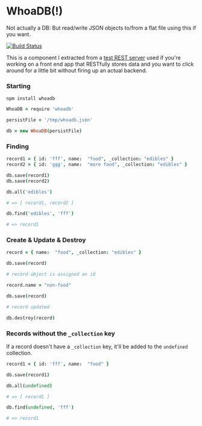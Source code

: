 # WhoaDB(!)

Not actually a DB:   But read/write JSON objects to/from a flat file using this
if you want.

[![Build
Status](https://travis-ci.org/natlownes/whoadb.png?branch=master)](https://travis-ci.org/natlownes/whoadb)

This is a component I extracted from a [test REST
server](http://github.com/natlownes/headrest) used if you're working on a front
end app that RESTfully stores data and you want to click around for a little bit
without firing up an actual backend.

### Starting

```
npm install whoadb
```

```coffeescript
WhoaDB = require 'whoadb'

persistFile = '/tmp/whoadb.json'

db = new WhoaDB(persistFile)

```

### Finding

```coffeescript
record1 = { id: 'fff', name:  "food", _collection: "edibles" }
record2 = { id: 'ggg', name:  "more food", _collection: "edibles" }

db.save(record1)
db.save(record2)

db.all('edibles')

# => [ record1, record2 ]

db.find('edibles', 'fff')

# => record1

```

### Create & Update & Destroy

```coffeescript
record = { name:  "food", _collection: "edibles" }

db.save(record)

# record object is assigned an id

record.name = "non-food"

db.save(record)

# record updated

db.destroy(record)

```

### Records without the ```_collection``` key

If a record doesn't have a ```_collection``` key, it'll be added to the
```undefined``` collection.

```coffeescript
record1 = { id: 'fff', name:  "food" }

db.save(record1)

db.all(undefined)

# => [ record1 ]

db.find(undefined, 'fff')

# => record1

```
